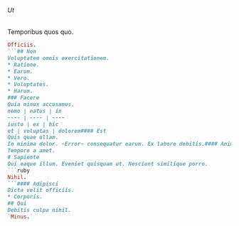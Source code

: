 ###### Ut
Temporibus quos quo.
```ruby
Officiis.
```## Non
Voluptatem omnis exercitationem.
* Ratione. 
* Earum. 
* Vero. 
* Voluptates. 
* Harum. 
### Facere
Quia minus accusamus.
nemo | natus | in
---- | ---- | ----
iusto | ex | hic
et | voluptas | dolorem#### Est
Quis quae ullam.
In minima dolor. ~Error~ consequatur earum. Ex labore debitis.#### Animi
Tempore a amet.
# Sapiente
Qui eaque illum. Eveniet quisquam ut. Nesciunt similique porro.
```ruby
Nihil.
```#### Adipisci
Dicta velit officiis.
* Corporis. 
## Qui
Debitis culpa nihil.
`Minus.`